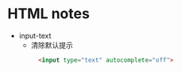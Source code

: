 # HTML notes

- input-text
  - 清除默认提示
    ```html
      <input type="text" autocomplete="off">
    ```